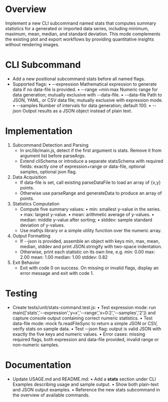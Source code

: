 # Overview
Implement a new CLI subcommand named stats that computes summary statistics for a generated or imported data series, including minimum, maximum, mean, median, and standard deviation. This mode complements the existing plot and export workflows by providing quantitative insights without rendering images.

# CLI Subcommand
- Add a new positional subcommand stats before all named flags.
- Supported flags:
  • --expression <expr>        Mathematical expression to generate data if no data-file is provided.
  • --range <axis>=min:max     Numeric range for data generation; mutually exclusive with --data-file.
  • --data-file <path>         Path to JSON, YAML, or CSV data file; mutually exclusive with expression mode.
  • --samples <number>         Number of intervals for data generation; default 100.
  • --json                     Output results as a JSON object instead of plain text.

# Implementation
1. Subcommand Detection and Parsing
   - In src/lib/main.js, detect if the first argument is stats.  Remove it from argument list before parseArgs.
   - Extend cliSchema or introduce a separate statsSchema with required fields: exactly one of expression+range or data-file, optional samples, optional json flag.
2. Data Acquisition
   - If data-file is set, call existing parseDataFile to load an array of {x,y} points.
   - Otherwise use parseRange and generateData to produce an array of points.
3. Statistics Computation
   - Compute five summary values:
     • min: smallest y-value in the series.
     • max: largest y-value.
     • mean: arithmetic average of y-values.
     • median: middle y-value after sorting;
     • stddev: sample standard deviation of y-values.
   - Use mathjs library or a simple utility function over the numeric array.
4. Output Formatting
   - If --json is provided, assemble an object with keys min, max, mean, median, stddev and print JSON.stringify with two-space indentation.
   - Otherwise, print each statistic on its own line, e.g.
     min: 0.00
     max: 2.00
     mean: 1.00
     median: 1.00
     stddev: 0.82
5. Exit Behavior
   - Exit with code 0 on success.  On missing or invalid flags, display an error message and exit with code 1.

# Testing
- Create tests/unit/stats-command.test.js:
  • Test expression mode: run main(['stats','--expression','y=x','--range','x=0:2','--samples','2']) and capture console output containing correct numeric statistics.
  • Test data-file mode: mock fs.readFileSync to return a simple JSON or CSV, verify stats on sample data.
  • Test --json flag: output is valid JSON with exactly the five keys and numeric values.
  • Error cases: missing required flags, both expression and data-file provided, invalid range or non-numeric samples.

# Documentation
- Update USAGE.md and README.md:
  • Add a **stats** section under CLI Examples describing usage and sample output.
  • Show both plain-text and JSON output examples.
  • Reference the new stats subcommand in the overview of available commands.